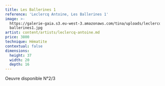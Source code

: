 ```yaml
---
title: Les Ballerines 1
reference: 'Leclercq Antoine, Les Ballerines 1'
image: >-
  https://galerie-gaia.s3.eu-west-3.amazonaws.com/tina/uploads/leclercq-antoine/galerie-gaia-leclercq-antoine-les
  ballerines1.jpg
artist: content/artists/leclercq-antoine.md
price: 3800
technique: Hématite
contextual: false
dimensions:
  height: 37
  width: 20
  depth: 16
---
```


Oeuvre disponible N°2/3
